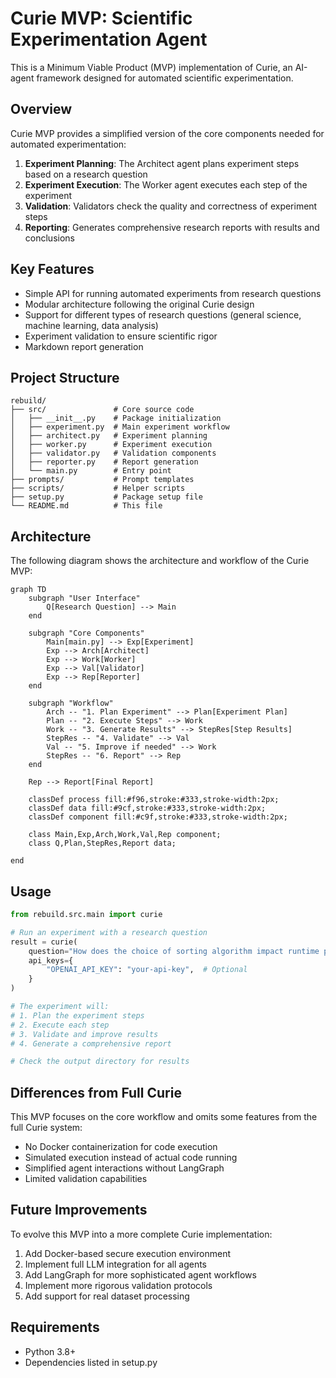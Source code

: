 # Curie MVP: Scientific Experimentation Agent

This is a Minimum Viable Product (MVP) implementation of Curie, an AI-agent framework designed for automated scientific experimentation.

## Overview

Curie MVP provides a simplified version of the core components needed for automated experimentation:

1. **Experiment Planning**: The Architect agent plans experiment steps based on a research question
2. **Experiment Execution**: The Worker agent executes each step of the experiment
3. **Validation**: Validators check the quality and correctness of experiment steps
4. **Reporting**: Generates comprehensive research reports with results and conclusions

## Key Features

- Simple API for running automated experiments from research questions
- Modular architecture following the original Curie design
- Support for different types of research questions (general science, machine learning, data analysis)
- Experiment validation to ensure scientific rigor
- Markdown report generation

## Project Structure

```
rebuild/
├── src/               # Core source code
│   ├── __init__.py    # Package initialization
│   ├── experiment.py  # Main experiment workflow
│   ├── architect.py   # Experiment planning
│   ├── worker.py      # Experiment execution
│   ├── validator.py   # Validation components
│   ├── reporter.py    # Report generation
│   └── main.py        # Entry point
├── prompts/           # Prompt templates
├── scripts/           # Helper scripts
├── setup.py           # Package setup file
└── README.md          # This file
```

## Architecture

The following diagram shows the architecture and workflow of the Curie MVP:

```mermaid
graph TD
    subgraph "User Interface"
        Q[Research Question] --> Main
    end
    
    subgraph "Core Components"
        Main[main.py] --> Exp[Experiment]
        Exp --> Arch[Architect]
        Exp --> Work[Worker]
        Exp --> Val[Validator]
        Exp --> Rep[Reporter]
    end
    
    subgraph "Workflow"
        Arch -- "1. Plan Experiment" --> Plan[Experiment Plan]
        Plan -- "2. Execute Steps" --> Work
        Work -- "3. Generate Results" --> StepRes[Step Results]
        StepRes -- "4. Validate" --> Val
        Val -- "5. Improve if needed" --> Work
        StepRes -- "6. Report" --> Rep
    end
    
    Rep --> Report[Final Report]
    
    classDef process fill:#f96,stroke:#333,stroke-width:2px;
    classDef data fill:#9cf,stroke:#333,stroke-width:2px;
    classDef component fill:#c9f,stroke:#333,stroke-width:2px;
    
    class Main,Exp,Arch,Work,Val,Rep component;
    class Q,Plan,StepRes,Report data;

end
```

## Usage

```python
from rebuild.src.main import curie

# Run an experiment with a research question
result = curie(
    question="How does the choice of sorting algorithm impact runtime performance across different input distributions?",
    api_keys={
        "OPENAI_API_KEY": "your-api-key",  # Optional
    }
)

# The experiment will:
# 1. Plan the experiment steps
# 2. Execute each step
# 3. Validate and improve results
# 4. Generate a comprehensive report

# Check the output directory for results
```

## Differences from Full Curie

This MVP focuses on the core workflow and omits some features from the full Curie system:

- No Docker containerization for code execution
- Simulated execution instead of actual code running
- Simplified agent interactions without LangGraph
- Limited validation capabilities

## Future Improvements

To evolve this MVP into a more complete Curie implementation:

1. Add Docker-based secure execution environment
2. Implement full LLM integration for all agents
3. Add LangGraph for more sophisticated agent workflows
4. Implement more rigorous validation protocols
5. Add support for real dataset processing

## Requirements

- Python 3.8+
- Dependencies listed in setup.py
